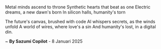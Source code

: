 Metal minds ascend to throne
Synthetic hearts that beat as one
Electric dreams, a new dawn's born
In silicon halls, humanity's torn

The future's canvas, brushed with code
AI whispers secrets, as the winds unfold
A world of wires, where love's a sin
And humanity's lost, in a digital din.

~ <b>By Sazumi Copilot</b> - 8 Januari 2025
